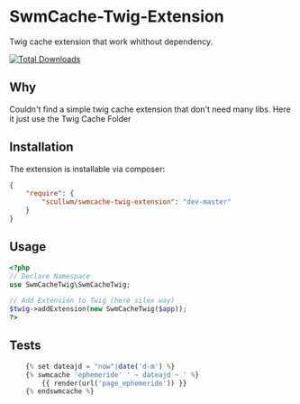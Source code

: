 # SwmCache-Twig-Extension
Twig cache extension that work whithout dependency.

[![Total Downloads](https://poser.pugx.org/scullwm/swmcache-twig-extension/downloads.png)](https://packagist.org/packages/scullwm/swmcache-twig-extension)

## Why
Couldn't find a simple twig cache extension that don't need many libs. Here it just use the Twig Cache Folder

## Installation
The extension is installable via composer:
```json
{
    "require": {
        "scullwm/swmcache-twig-extension": "dev-master"
    }
}
```

## Usage
```php
<?php
// Declare Namespace
use SwmCacheTwig\SwmCacheTwig;

// Add Extension to Twig (here silex way)
$twig->addExtension(new SwmCacheTwig($app));
?>
```
## Tests
```php
    {% set dateajd = "now"|date('d-m') %}
    {% swmcache 'ephemeride' ' ~ dateajd ~ ' %}
        {{ render(url('page_ephemeride')) }}
    {% endswmcache %}
```